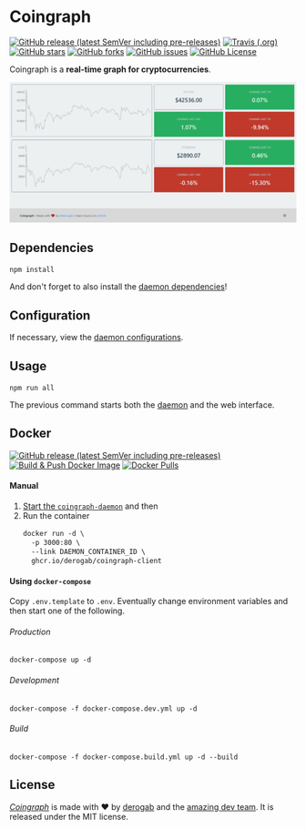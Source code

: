 # Coingraph

[![GitHub release (latest SemVer including pre-releases)](https://img.shields.io/github/v/release/derogab/coingraph?include_prereleases)](https://github.com/derogab/coingraph/releases)
[![Travis (.org)](https://img.shields.io/travis/derogab/coingraph)](https://travis-ci.com/derogab/coingraph/)
[![GitHub stars](https://img.shields.io/github/stars/derogab/coingraph)](https://github.com/derogab/coingraph/stargazers)
[![GitHub forks](https://img.shields.io/github/forks/derogab/coingraph)](https://github.com/derogab/coingraph/network)
[![GitHub issues](https://img.shields.io/github/issues/derogab/coingraph)](https://github.com/derogab/coingraph/issues)
[![GitHub License](https://img.shields.io/github/license/derogab/coingraph)](https://github.com/derogab/coingraph/blob/master/LICENSE)

Coingraph is a **real-time graph for cryptocurrencies**.

![](./assets/header.png)

## Dependencies
```shell
npm install
```
And don't forget to also install the [daemon dependencies](./daemon/README.md#dependencies)!

## Configuration
If necessary, view the [daemon configurations](./daemon/README.md#configuration).

## Usage
```shell
npm run all
```
The previous command starts both the [daemon](./daemon) and the web interface.

## Docker

[![GitHub release (latest SemVer including pre-releases)](https://img.shields.io/github/v/release/derogab/coingraph?include_prereleases?label=Release)](https://github.com/derogab/coingraph/releases)
[![Build & Push Docker Image](https://github.com/derogab/coingraph/actions/workflows/docker-publish.yml/badge.svg)](https://github.com/derogab/coingraph/actions/workflows/docker-publish.yml)
[![Docker Pulls](https://img.shields.io/docker/pulls/derogab/coingraph-client?label=Downloads&logo=docker)](https://hub.docker.com/r/derogab/coingraph-client)

#### Manual
1. [Start the `coingraph-daemon`](./daemon/README.md#start-container) and then
2. Run the container
    ```shell
    docker run -d \
      -p 3000:80 \
      --link DAEMON_CONTAINER_ID \
      ghcr.io/derogab/coingraph-client
    ```

#### Using `docker-compose` 
Copy `.env.template` to `.env`. Eventually change environment variables and then start one of the following.
###### Production 
```shell
docker-compose up -d
```
###### Development
```shell
docker-compose -f docker-compose.dev.yml up -d 
```
###### Build 
```shell
docker-compose -f docker-compose.build.yml up -d --build
```

## License
[_Coingraph_](https://github.com/derogab/coingraph) is made with ♥  by [derogab](https://github.com/derogab) and the [amazing dev team](https://github.com/derogab/coingraph/graphs/contributors). It is released under the MIT license.
